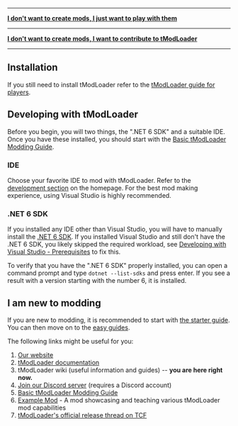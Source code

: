 ___

**[I don't want to create mods, I just want to play with them](tModLoader-guide-for-players)**

___

**[I don't want to create mods, I want to contribute to tModLoader](tModLoader-guide-for-contributors)**

___


## Installation
If you still need to install tModLoader refer to the [tModLoader guide for players](tModLoader-guide-for-players).

## Developing with tModLoader
Before you begin, you will two things, the ".NET 6 SDK" and a suitable IDE. Once you have these installed, you should start with the [Basic tModLoader Modding Guide](https://github.com/tModLoader/tModLoader/wiki/Basic-tModLoader-Modding-Guide).

### IDE
Choose your favorite IDE to mod with tModLoader. Refer to the [development section](https://github.com/tModLoader/tModLoader/wiki#development) on the homepage. For the best mod making experience, using Visual Studio is highly recommended.

### .NET 6 SDK
If you installed any IDE other than Visual Studio, you will have to manually install the [.NET 6 SDK](https://aka.ms/vscDocs/dotnet/download). If you installed Visual Studio and still don't have the .NET 6 SDK, you likely skipped the required workload, see [Developing with Visual Studio - Prerequisites](https://github.com/tModLoader/tModLoader/wiki/Developing-with-Visual-Studio#prerequisites) to fix this.

To verify that you have the ".NET 6 SDK" properly installed, you can open a command prompt and type `dotnet --list-sdks` and press enter. If you see a result with a version starting with the number 6, it is installed.

## I am new to modding
If you are new to modding, it is recommended to start with [the starter guide](Basic-tModLoader-Modding-Guide). You can then move on to the [easy guides](home#easy-guides).

The following links might be useful for you:
1. [Our website](https://tmodloader.net)
1. [tModLoader documentation](https://tmodloader.github.io/tModLoader/)
2. tModLoader wiki (useful information and guides) -- **you are here right now.**
3. [Join our Discord server](https://discord.gg/tmodloader) (requires a Discord account)
4. [Basic tModLoader Modding Guide](https://github.com/tModLoader/tModLoader/wiki/Basic-tModLoader-Modding-Guide)
5. [Example Mod](https://github.com/tModLoader/tModLoader/tree/1.4-stable/ExampleMod) - A mod showcasing and teaching various tModLoader mod capabilities
6. [tModLoader's official release thread on TCF](http://forums.terraria.org/index.php?threads/.23726/)